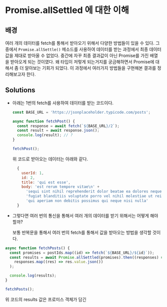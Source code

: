 # Promise.allSettled 에 대한 이해

## 배경

여러 개의 데이터를 fetch를 통해서 받아오기 위해서 다양한 방법들이 있을 수 있다. 그 중에서 `Promise.allSettle()` 메소드를 사용하여 데이터를 받는 과정에서 최종 데이터 값을 제대로 받아올 수 없었다. 중간에 자꾸 최종 결과값이 아닌 Promise를 가진 배열을 받아오게 되는 것이였다. 왜 타입이 저렇게 되는거지를 궁금해하면서 Promise에 대해서 좀 더 알아보는 기회가 되었다. 이 과정에서 여러가지 방법들을 구현해본 결과를 정리해보고자 한다.

## Solutions

- 아래는 1번의 fetch를 사용하여 데이터를 받는 코드이다.

  ```js
  const BASE_URL = 'https://jsonplaceholder.typicode.com/posts';

  async function fetchPost() {
    const response = await fetch(`${BASE_URL}/2`);
    const result = await response.json();
    console.log(result); // ?
  }

  fetchPost();
  ```

  위 코드로 받아오는 데이터는 아래와 같다.

  ```js
    {
      userId: 1,
      id: 2,
      title: 'qui est esse',
      body: 'est rerum tempore vitae\n' +
        'sequi sint nihil reprehenderit dolor beatae ea dolores neque\n' +
        'fugiat blanditiis voluptate porro vel nihil molestiae ut reiciendis\n' +
        'qui aperiam non debitis possimus qui neque nisi nulla'
    }
  ```

- 그렇다면 여러 번의 통신을 통해서 여러 개의 데이터를 받기 위해서는 어떻게 해야할까?

  보통 반복문을 통해서 여러 번의 fetch를 통해서 값을 받아오는 방법을 생각할 것이다.

```js
async function fetchPosts() {
  const promises = postIds.map((id) => fetch(`${BASE_URL}/${id}`));
  const results = await Promise.allSettled(promises).then((responses) =>
    responses.map((res) => res.value.json())
  );

  console.log(results);
}

fetchPosts();
```

위 코드의 results 값은 프로미스 객체가 담긴
